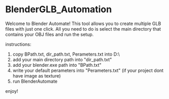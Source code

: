 # BlenderGLB_Automation
Welcome to Blender Automate! This tool allows you to create multiple GLB files with just one click. All you need to do is select the main directory that contains your OBJ files and run the setup.

instructions:
1. copy BPath.txt, dir_path.txt, Perameters.txt into D:\
2. add your main directory path into "dir_path.txt"
3. add your blender.exe path into "BPath.txt"
4. write your default perameters into "Perameters.txt" (if your project dont have image as texture)
5. run BlenderAutomate

enjoy!
